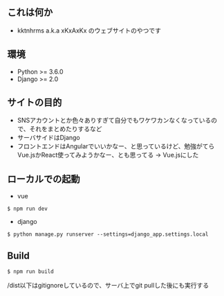 ## これは何か
*  kktnhrms a.k.a xKxAxKx のウェブサイトのやつです

## 環境
* Python >= 3.6.0
* Django >= 2.0

## サイトの目的
- SNSアカウントとか色々ありすぎて自分でもワケワカンなくなっているので、それをまとめたりするなど
- サーバサイドはDjango
- フロントエンドはAngularでいいかなー、と思っているけど、勉強がてらVue.jsかReact使ってみようかなー、とも思ってる
  -> Vue.jsにした


## ローカルでの起動
- vue
```
$ npm run dev
```

- django
```
$ python manage.py runserver --settings=django_app.settings.local
```

## Build
```
$ npm run build
```
/dist以下はgitignoreしているので、サーバ上でgit pullした後にも実行する
